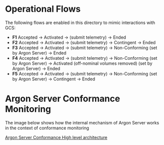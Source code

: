 # Operational Flows 

The following flows are enabled in this directory to mimic interactions with GCS:

- **F1** Accepted -> Activated -> (submit telemetry) -> Ended
- **F2** Accepted -> Activated -> (submit telemetry) -> Contingent -> Ended 
- **F3** Accepted -> Activated -> (submit telemetry) -> Non-Conforming (set by Argon Server) -> Ended
- **F4** Accepted -> Activated -> (submit telemetry) -> Non-Conforming (set by Argon Server) -> Activated (off-nominal volumes removed) (set by Argon Server) -> Ended
- **F5** Accepted -> Activated -> (submit telemetry) -> Non-Conforming (set by Argon Server) -> Contingent -> Ended


# Argon Server Conformance Monitoring 
The image below shows how the internal mechanism of Argon Server works in the context of conformance monitoring

[Argon Server Conformance High level architecture](https://github.com/xtmalliance/argon-server/blob/master/images/argon-server-conformance-monitoring.png)
